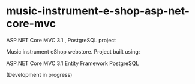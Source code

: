 # music-instrument-e-shop-asp-net-core-mvc
ASP.NET Core MVC 3.1 , PostgreSQL project

Music instrument eShop webstore. Project built using:

ASP.NET Core MVC 3.1
Entity Framework
PostgreSQL

(Development in progress)
